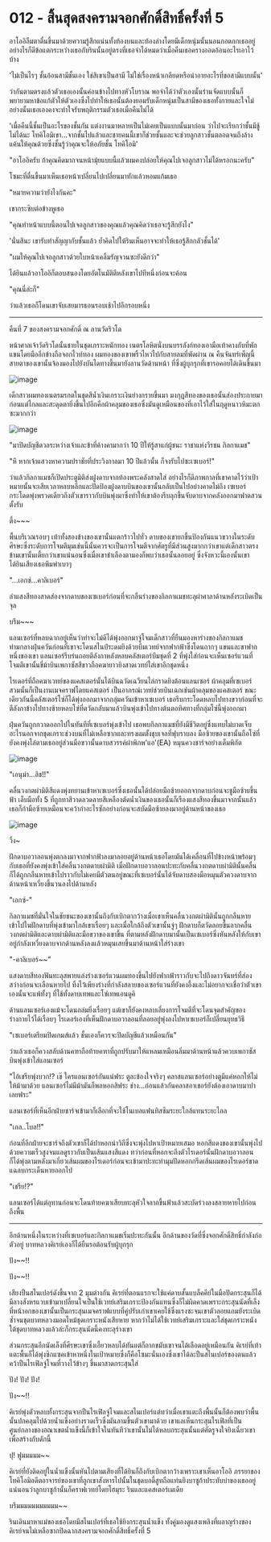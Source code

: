 # 012 - สิ้นสุดสงครามจอกศักดิ์สิทธิ์ครั้งที่ 5

อาโออิลืมตาตื่นขึ้นมาด้วยความรู้สึกแน่นทั้งท้องบนและท้องล่างโดยมีเด็กหนุ่มนั้นนอนกอดกกเธออยู่ อย่างไรก็ดีข้อแตกระหว่างเธอกับรินนั้นอยู่ตรงที่เธอจำได้หมดว่าเมื่อคืนเธอครางออดอ้อนอะไรเอาไว้บ้าง

'ไม่เป็นไรๆ ชั้นอ้อนสามีชั้นเอง ใช่สิเขาเป็นสามี ไม่ใช่เรื่องหน้าเกลียดหรือน่าอายอะไรที่ขอสามีแบบนั้น'

ว่ากันตามตรงแล้วตัวเธอเองนั้นค่อนข้างไปทางหัวโบราณ พอจำได้ว่าตัวเองนั้นร่านจัดแบบนั้นก็พยายามหาข้อแก้ตัวให้ตัวเองซึ่งไปทำให้เธอนั้นต้องยอมรับเด็กหนุ่มเป็นสามีของเธอทั้งกายและใจไม่อย่างนั้นเธอเองคงจะทำใจรับพฤติกรรมตัวเธอเมื่อคืนไม่ได้

'เมื่อคืนนี้ชั้นเป็นอะไรของชั้นกัน แต่งงานมาหลายเป็นไม่เคยเป็นแบบนั้นมาก่อน ว่าไปจะเรียกว่าชั้นมีชู้ไม่ได้นะ โทคิโอมิเขา...จากชั้นไปแล้วและชายคนนี้เขาก็ช่วยชั้นและจะช่วยลูกสาวชั้นตลอดจนถึงล้างแค้นให้คุณด้วยซึ่งชั้นรู้ว่าคุณจะให้อภัยชั้น โทคิโอมิ'

"อาโออิครับ  ถ้าคุณคิดมากจนหน้ามุ้ยแบบนี้แล้วผมคงปล่อยให้คุณไปเจอลูกสาวไม่ได้หรอกนะครับ"

โซมะที่ตื่นขึ้นมาเห็นเธอหน้าเปลี่ยนไปเปลี่ยนมาทักแล้วหอมแก้มเธอ

"หมายความว่ายังไงกันคะ"

เขากระซิบต่อข้างหูเธอ

"คุณทำหน้าแบบนี้ตอนไปเจอลูกสาวของคุณแล้วคุณคิดว่าเธอจะรู้สึกยังไง"

'นั่นสินะ เขารับทำสัญญากับชั้นแล้ว ย้ำคิดไปให้รินเห็นอาจจะทำให้เธอรู้สึกกลัวชั้นได้'

"ผมให้คุณไปเจอลูกสาวด้วยใบหน้าเคลิ้มรัญจวนซะยังดีกว่า"

ได้ยินแล้วอาโออิก็ตอบสนองโดยอัตโนมัติตีหลังเขาไปทีหนึ่งก่อนจะค้อน

"คุณนี่ล่ะก็"

ว่าแล้วเธอก็โดนเขาจับเสยมารธอนรอบเช้าไปอีกรอบหนึ่ง

---

คืนที่ 7 ของสงครามจอกศักดิ์ ณ ลานวัดริวโด

หน้าศาลเจ้าวัดริวโดนั้นชายในชุดเกราะหนักทอง เนตรโลหิตนั่งบนบรรลังก์ทองเอามือเท้าคางกับที่พักแขนโดยมืออีกข้างถือจอกไวท์ทอง ผมทองของเขาพริ้วไหวไปกับสายลมที่พัดผ่าน ณ คืนจันทร์เพ็ญนี้ สายตาของเขานั้นจ้องมองไปยังบันไดทางขึ้นมายังลานวัดด้านหน้า ที่ซึ่งผู้บุกรุกที่เขารอคอยได้เดินขึ้นมา

![image](https://user-images.githubusercontent.com/52528544/178968681-0418d37d-f96f-4213-8895-ed2647fda6bf.png)

เด็กสาวผมทองเนตรมรกตในชุดสีน้ำเงินเกราะเงินย่างกรายขึ้นมา มงกุฎสีทองของเธอนั้นส่องประกายมาก่อนแต่ไกลและสะดุดตายิ่งขึ้นไปอีกคือผ้าคลุมของเธอซึ่งมันดูเหมือนของที่เอาไว้ใส่ในฤดูหนาวหิมะตกซะมากกว่า 

![image](https://user-images.githubusercontent.com/52528544/178968826-32eef73c-7eb4-4c02-9954-051d1450aea1.png)

"มาปิดบัญชีดวลระหว่างเจ้าและข้าที่ค้างคามากว่า 10 ปีให้รู้สาแก่ผู้ชนะ ราชาแห่งวีรชน กิลกาแมช"

"หึ หากเจ้าแสวงหาความปราชัยที่ประวิงกาลมา 10 ปีแล้วนั้น ก็จงรับไปซะเซเบอร์!"

ว่าแล้วกิลกาแมชก็เปิดประตูมิติส่งฝูงดาบจากท้องพระคลังสาดใส่ อย่างไรก็ดีภาพกาลที่เขาคาดไว้ว่าเป้าหมายนั้นจะเสียเวลาหลบหลีกและปัดป้องฝูงดาบบินของเขานั้นกลับเป็นไปอย่างคาดไม่ถึง เซเบอร์กระโดดพุ่งพรวดเดียวถึงตัวเขาราวกับบินพุ่งมาซึ่งทำให้เขาต้องรีบลุกขึ้นจับดาบจากคลังออกมาฟาดสวนตั้งรับ

ตึ้ง~~~

พื้นบริเวณรอบๆ เท้าทั้งสองข้างของเขานั้นแตกร้าวไปทั่ว ดาบของเขายกขึ้นป้องกันแนวขวางในระดับศึรษะซึ่งระดับการโจมตีมุมเช่นนี้นั้นควรจะเป็นการโจมตีจากศัตรูที่มีส่วนสูงมากกว่าเขาแต่เด็กสาวตรงข้ามเขานั้นเตี้ยกว่าเขาแน่นอนซึ่งเมื่อเขาชำเลืองตามองก็พบว่าเธอนั้นลอยอยู่ ซึ่งจังหวะนี้เองนั้นเขาได้ยินเสียงเธอพึมพำเบาๆ

"...เอกซ์...คาลิเบอร์"

ลำแสงสีทองสาดส่องจากดาบของเซเบอร์ก่อนที่จะกลืนร่างของกิลกาแมชทะลุผ่าศาลาด้านหลังระเบิดเป็นจุล

บรึม~~~

แลนเซอร์ที่หลบฉากอยู่เห็นว่าท่าจะไม่ดีได้พุ่งออกมาจู่โจมเด็กสาวที่ยืนมองหาร่างของกิลกาแมชท่ามกลางฝุ่นควันก่อนที่เขาจะโดนสไนป์ระดมยิงด้วยบีมเวทย์จากฟากฟ้าซึ่งโดนถากๆ แขนและขาฟากหนึ่งของเขา แลนเซอร์รีบร่นถอยตีลังกาหลังหลบคลัสเตอร์บีมชุดที่ 2 ที่พุ่งใส่ก่อนจะเห็นเซอร์แวนที่โจมตีเขานั้นขี่ม้าบินเพกาซัสสีขาวถือคฆายาวยิงสาดเวทย์ใส่เขาอีกชุดหนึ่ง

ไรเดอร์ที่ถือคฆาเวทย์ของแคสเตอร์นั้นได้บินฉวัดเฉวียนไล่กราดยิงต้อนแลนเซอร์ ผ้าคลุมที่เซเบอร์สวมนั้นก็เป็นงานเมจคราฟโดยแคสเตอร์ เป็นอาภรณ์เวทย์ช่วยบินเฉกเช่นผ้าคลุมของแคสเตอร์ ขณะเดียวกันนี้คลัสเตอร์โซ่ก็ได้พุ่งออกมาจากกลุ่มควันเข้าหาเซเบอร์ เธอรีบกระโดดหลบไปทางขวาก่อนที่จะตีลังกาข้างไปทางซ้ายหลบโซ่ที่ตวัดกลับมาแล้วบินพุ่งเข้าไปทางต้นตอทิศทางที่กลุ่มโซ่นี้พุ่งออกมา

ฝุ่นควันถูกกวาดออกไปในทันทีที่เซเบอร์พุ่งเข้าไป เธอพบกิลกาแมชที่ยังมีชีวิตอยู่ซึ่งแทบไม่บาดเจ็บอะไรนอกจากชุดเกราะช่วงบนที่ไม่เหลือซากและทรงผมตั้งชุบเจลที่ฟุบราบลง มือซ้ายของเขานั้นถือโซ่ที่ยังคงพุ่งไล่ตามเธออยู่ส่วนมือขวานั้นดาบสวรรค์ผ่าพิภพ'แอ'(EA) หมุนควงชาร์จอย่างเต็มพิกัต

![image](https://user-images.githubusercontent.com/52528544/178968458-98d786cb-682b-47e9-a296-5052e9194148.png)

"เอนุม่า...ลิช!!"

คลื่นวงกตผ่ามิติสีแดงพุ่งทยานเข้าหาเซเบอร์ซึ่งเธอนั้นได้ปล่อยมือซ้ายออกจากดาบก่อนจะชูมือซ้ายขึ้นฟ้า เล็บมือทั้ง 5 ที่ถูกทาสีวาดลวดลายสีเหลืองตัดน้ำเงินของเธอนั้นก็เรืองแสงสีทองขึ้นมาจากนั้นแล้วเธอก็กำมือซ้ายเหมือนจะคว้ากำอะไรซักอย่างก่อนจะสบัดมือซ้ายลงมาอยู่ด้านหน้าของเธอ

![image](https://user-images.githubusercontent.com/52528544/178968423-d6f9934d-9b8a-44f6-a3df-7de24a84ac64.png)

วิ้ง~

ฝักดาบอวาลอนพุ่งตกลงมาจากฟากฟ้าลงมาลอยอยู่ด้านหน้าเธอโดยมันได้เคลื่อนที่ไปข้างหน้าพร้อมๆ กับเธอที่ยังคงพุ่งเข้าใส่คลื่นวงกตดาบผ่ามิติ เมื่อฝักดาบอวาลอนปะทะกับคลื่นวงกตดาบผ่ามิตินั้นคลื่นก็ได้ถูกกลืนหายเข้าไปราวกับไม่เคยมีตัวตนอยู่ขณะที่เซเบอร์นั้นได้จับดาบสองมือหมุนตัวควงดาบจากด้านหน้าเหวี่ยงขึ้นวนลงไปด้านหลัง

"เอกซ์-"

กิลกาแมชที่มั่นใจในชัยชนะของเขานั้นถึงกับเบิกตากว้างเมื่อเขาเห็นคลื่นวงกตผ่ามิตินั้นถูกกลืนหายเข้าไปในฝักดาบที่พุ่งเข้ามาใกล้เขาเรื่อยๆ และเมื่อใกล้ถึงตัวเขานั้นจู่ๆ ฝักดาบก็ตวัดลอยขึ้นลากคลื่นวงกตผ่ามิติและดาบผ่ามิติและมือขวาของเขาขึ้น ที่ตามหลังฝักดาบมานั้นเป็นเซเบอร์ซึ่งหันหลังให้กับเขาอยู่กำลังเหวี่ยงดาบจากด้านหลังลงแล้วหมุนเสยขึ้นมาด้านหน้าใส่ร่างเขา

"-คาลิเบอร์~~"

แสงดาบสีทองฟันทะลุสพายแล่งร่างเซอร์แวนผมทองขึ้นไปยังฟากฟ้าราวกับจะไปถึงดาวจันทร์ที่ส่องสว่างก่อนจะเลือนหายไป ทิ้งไว้เพียงร่างที่กำลังสลายของเซอร์แวนที่ยังคงอึ้งและไม่อยากจะเชื่อว่าตัวเขาเองนั้นจะแพ้ทั้งๆ ที่ใช้ทั้งดาบเทพและโซ่เทพเอนดูคิ

ด้านแลนเซอร์เองแม้จะโดนถล่มยิ่งเรื่อยๆ แต่เขาก็ยังคงหลบเลึ่ยงการโจมตีที่จะโดนจุดสำคัญของร่างกายไว้ได้เรื่อยๆ ไรเดอร์เองที่เห็นฝักดาบอวาลอนที่ลอยอยู่พุ่งลงไปหาเซเบอร์ก็เปลี่ยนยุทธวิธี

"เซเบอร์เตรียมปิดเกมส์แล้ว ชั้นเองก็ควรจะปิดบัญชีแล้วเหมือนกัน"

ว่าแล้วเธอก็ควงสลับด้านคฑาถือท้ายคฑาที่ถูกปรับมาให้แหลมเหมือนลิ่มมาด้านหน้าแล้วควบเพกาซัสบินพุ่งเข้าใส่แลนเซอร์

"ไอ้เชรียพุ่งบวก!? เช๊ ใครแลนเซอร์กันแน่ฟระ ตูละข้องใจจริงๆ คลาสแลนเซอร์อย่างตูมีแค่หอกให้ไม่ให้ม้ามาด้วย แลนเซอร์ไม่มีม้ามันก็พลหอกสิฟระ ช่าง...ก่อนแล้วกันคลาสอาเชอร์ยังต้องเอาดาบมาปาเลยฟระ"

แลนเซอร์ที่เห็นอีกฝ่ายชาร์จเข้ามาก็เลือกที่จะใช้โนเบลแฟนทิสซึมระยะใกล้แทนระยะไกล

"เกล..โบล!!"

ก่อนที่อีกฝ่ายจะชาร์จถึงตัวเขาก็ได้ปาหอกนำวิถีซึ่งจะพุ่งไปหาเป้าหมายเสมอ หอกสีแดงของเขานั้นพุ่งไปด้วยความเร็วสูงจนแลดูราวกับเป็นเส้นแสงสีแดง ทว่าก่อนที่หอกจะถึงตัวไรเดอร์นั้นฝักดาบอวาลอนก็ได้พุ่งตามหลังมาเกี่ยวเส้นผมของไรเดอร์ก่อนจะเข้ามาปะทะทำมุมปัดหอกกรีดเส้นผมของไรเดอร์ขาดแฉลบกระเด็นหายออกไป

"เชรีย!?"

แลนเซอร์ได้แต่อุทานก่อนจะโดนท้ายคฆาเสียบทะลุหัวใจลากขึ้นฟ้าแล้วสะบัดร่วงลงสลายหายไปก่อนถึงพื้น

---

อีกด้านหนึ่งในระหว่างที่เซเบอร์และกิลกาแมชเริ่มปะทะกันนั้น อีกด้านของวัดที่ซึ่งจอกศักดิ์สิทธิ์กำลังก่อตัวอยู่ บาทหลวงคิเรย์เองก็ได้ยืนรอต้อนรับผู้บุกรุก

ปัง~~!!  

ปัง~~!! 

เสียงปืนสไนเปอร์ดังขึ้นจาก 2 มุมต่างกัน คิเรย์ที่ตอนแรกจะใช้แค่ดาบสั้นแบล็คคีย์ในมือปัดกระสุนก็ได้มีลางสังหรแวบเข้ามาเปลี่ยนใจเป็นใช้เวทย์เสริมเกราะป้องกันแทนซึ่งก็ไม่ผิดคาดเพราะกระสุนนัดที่เล็งที่หน้าอกของเขานั้นเป็นกระสุนเมจคราฟแบบที่คู่ปรับเก่าเขาเคยใช้ซึ่งแรงซะจนเขาตัวลอยแถมยังระเบิดซ้ำจนชุดบาทหลวงมอดไหม้ชุดเกราะหนังเสียหาย หากว่าไม่ได้ใช้เวทย์เสริมเกราะและใส่ชุดเกราะหนังใต้ชุดบาทหลวงแล้วล่ะก็กระสุนนัดนี้คงทะลุร่างเขา

ส่วนกระสุนอีกนัดเล็งที่ศีรษะเขาซึ่งเอี้ยวหลบได้ทันแต่ก็ถากขมับเขาจนได้เลือดอยู่เหมือนกัน คิเรย์ที่เท้าแตะพื้นก็ได้พุ่งซิกแซคเข้าหาหนึ่งในเป้าหมายซึ่งก็คือโซมะนั่นเองซึ่งเขาได้ละปืนสไนเปอร์ของตนแล้วคว้าปืนไรเฟิลจู่โจมที่วางไว้ข้างๆ ขึ้นมาสาดกระสุนใส่

ปัง! ปัง! ปัง!

ปัง~~!! 

คิเรย์พุ่งตัวหลบทั้งกระสุนจากปืนไรเฟิลจู่โจมและสไนเปอร์แต่ทว่าเมื่อเขาแตะถึงพื้นนั้นก็ต้องพบว่าพื้นนั้นปกคลุมไปด้วยน้ำแข็งอย่างรวดเร็วซึ่งมันลามขึ้นตัวเขามาด้วย เขาแลเห็นกระสุนไรเฟิลที่เป็นศูนย์กลางของอณาเขตน้ำแข็งนี้ก็เข้าใจในทันทีว่าเขานั้นไม่ได้หลบกระสุนนั้นแต่ศัตรูจงใจยิงเฉี่ยวเขาเพื่อสร้างกับดักนี้

ปุ! ฟูมมมมม~~

คิเรย์ที่ยังติดอยู่ในน้ำแข็งนั้นหันไปตามเสียงที่ได้ยินก็ถึงกับเบิกตากว้างเพราะเขาเห็นอาโออิ ภรรยาของโทคิโอมิอดีตอาจารย์ของเขาที่ถูกเขาสังหารไปนั้นในชุดบอดี้สูทถือแท่นยิงบาซูก้าประทับบ่าของเธออยู่ แน่นอนว่าลูกบาซูก้านั้นก็คราฟเวทย์โดยโฮมุระ รินและแคสเตอร์เมเดีย

บรึมมมมมมมมมมม~~

รินเดินมาหาแม่ของเธอโดยมีสไนเปอร์ที่เธอใช้ยิงกระสุนน้ำแข็ง ทั้งคู่มองดูแสงเพลิงที่ผลาญร่างของคิเรย์จนไม่เหลือซากปิดฉากสงครามจอกศักดิ์สิทธิ์ครั้งที่ 5
